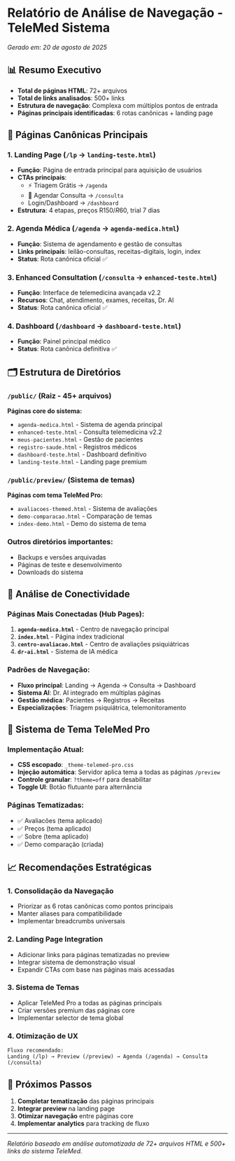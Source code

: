 # Relatório de Análise de Navegação - TeleMed Sistema
*Gerado em: 20 de agosto de 2025*

## 📊 Resumo Executivo

- **Total de páginas HTML**: 72+ arquivos
- **Total de links analisados**: 500+ links
- **Estrutura de navegação**: Complexa com múltiplos pontos de entrada
- **Páginas principais identificadas**: 6 rotas canônicas + landing page

## 🎯 Páginas Canônicas Principais

### 1. **Landing Page** (`/lp` → `landing-teste.html`)
- **Função**: Página de entrada principal para aquisição de usuários
- **CTAs principais**: 
  - ⚡ Triagem Grátis → `/agenda`
  - 📅 Agendar Consulta → `/consulta`
  - Login/Dashboard → `/dashboard`
- **Estrutura**: 4 etapas, preços R$150/R$60, trial 7 dias

### 2. **Agenda Médica** (`/agenda` → `agenda-medica.html`)
- **Função**: Sistema de agendamento e gestão de consultas
- **Links principais**: leilão-consultas, receitas-digitais, login, index
- **Status**: Rota canônica oficial ✅

### 3. **Enhanced Consultation** (`/consulta` → `enhanced-teste.html`)
- **Função**: Interface de telemedicina avançada v2.2
- **Recursos**: Chat, atendimento, exames, receitas, Dr. AI
- **Status**: Rota canônica oficial ✅

### 4. **Dashboard** (`/dashboard` → `dashboard-teste.html`)
- **Função**: Painel principal médico
- **Status**: Rota canônica definitiva ✅

## 🗂️ Estrutura de Diretórios

### `/public/` (Raiz - 45+ arquivos)
**Páginas core do sistema:**
- `agenda-medica.html` - Sistema de agenda principal
- `enhanced-teste.html` - Consulta telemedicina v2.2
- `meus-pacientes.html` - Gestão de pacientes
- `registro-saude.html` - Registros médicos
- `dashboard-teste.html` - Dashboard definitivo
- `landing-teste.html` - Landing page premium

### `/public/preview/` (Sistema de temas)
**Páginas com tema TeleMed Pro:**
- `avaliacoes-themed.html` - Sistema de avaliações
- `demo-comparacao.html` - Comparação de temas
- `index-demo.html` - Demo do sistema de tema

### Outros diretórios importantes:
- Backups e versões arquivadas
- Páginas de teste e desenvolvimento
- Downloads do sistema

## 🔗 Análise de Conectividade

### Páginas Mais Conectadas (Hub Pages):
1. **`agenda-medica.html`** - Centro de navegação principal
2. **`index.html`** - Página index tradicional
3. **`centro-avaliacao.html`** - Centro de avaliações psiquiátricas
4. **`dr-ai.html`** - Sistema de IA médica

### Padrões de Navegação:
- **Fluxo principal**: Landing → Agenda → Consulta → Dashboard
- **Sistema AI**: Dr. AI integrado em múltiplas páginas
- **Gestão médica**: Pacientes → Registros → Receitas
- **Especializações**: Triagem psiquiátrica, telemonitoramento

## 🎨 Sistema de Tema TeleMed Pro

### Implementação Atual:
- **CSS escopado**: `_theme-telemed-pro.css`
- **Injeção automática**: Servidor aplica tema a todas as páginas `/preview`
- **Controle granular**: `?theme=off` para desabilitar
- **Toggle UI**: Botão flutuante para alternância

### Páginas Tematizadas:
- ✅ Avaliacões (tema aplicado)
- ✅ Preços (tema aplicado)  
- ✅ Sobre (tema aplicado)
- ✅ Demo comparação (criada)

## 📈 Recomendações Estratégicas

### 1. **Consolidação da Navegação**
- Priorizar as 6 rotas canônicas como pontos principais
- Manter aliases para compatibilidade
- Implementar breadcrumbs universais

### 2. **Landing Page Integration**
- Adicionar links para páginas tematizadas no preview
- Integrar sistema de demonstração visual
- Expandir CTAs com base nas páginas mais acessadas

### 3. **Sistema de Temas**
- Aplicar TeleMed Pro a todas as páginas principais
- Criar versões premium das páginas core
- Implementar selector de tema global

### 4. **Otimização de UX**
```
Fluxo recomendado:
Landing (/lp) → Preview (/preview) → Agenda (/agenda) → Consulta (/consulta)
```

## 🔧 Próximos Passos

1. **Completar tematização** das páginas principais
2. **Integrar preview** na landing page
3. **Otimizar navegação** entre páginas core
4. **Implementar analytics** para tracking de fluxo

---

*Relatório baseado em análise automatizada de 72+ arquivos HTML e 500+ links do sistema TeleMed.*